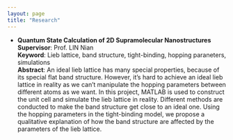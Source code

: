 ```yaml
---
layout: page
title: "Research"
---
```


* **Quantum State Calculation of 2D Supramolecular Nanostructures**  
  **Supervisor**: Prof. LIN Nian       
  **Keyword**: Lieb lattice, band structure, tight-binding, hopping paraneters, simulations    
  **Abstract**: An ideal lieb lattice has many special properties, because of its special flat band structure. However, it’s hard to achieve an ideal lieb lattice in reality as we can’t manipulate the hopping parameters between different atoms as we want. In this project, MATLAB is used to construct the unit cell and simulate the lieb lattice in reality. Different methods are conducted to make the band structure get close to an ideal one. Using the hopping parameters in the tight-binding model, we propose a qualitative explanation of how the band structure are affected by the parameters of the lieb lattice.

